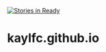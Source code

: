 [![Stories in Ready](https://badge.waffle.io/kaylfc/kaylfc.github.io.png?label=ready&title=Ready)](https://waffle.io/kaylfc/kaylfc.github.io)
# kaylfc.github.io
